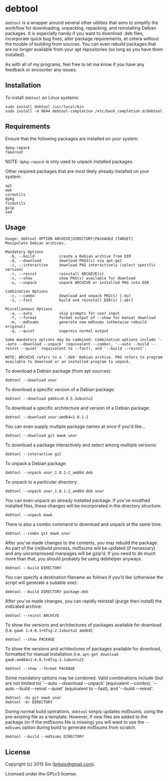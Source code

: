 # debtool

`debtool` is a wrapper around several other utilities that aims to simplify the workflow for downloading, unpacking, repacking, and reinstalling Debian packages. It is especially handy if you want to download .deb files, incorporate quick bug fixes, alter package requirements, et cetera without the trouble of building from sources. You can even rebuild packages that are no longer available from your apt repositories (so long as you have them installed).

As with all of my programs, feel free to let me know if you have any feedback or encounter any issues.

Installation
------------

To install `debtool` on Linux systems:

    sudo install debtool /usr/local/bin
    sudo install -m 0644 debtool-completion /etc/bash_completion.d/debtool

Requirements
------------

Ensure that the following packages are installed on your system:

    dpkg-repack
    fakeroot

NOTE: `dpkg-repack` is only used to unpack installed packages.

Other required packages that are most likely already installed on your system:

    apt
    awk
    coreutils
    dpkg
    findutils
    gzip
    sed

Usage
-----

    Usage: debtool OPTION ARCHIVE|DIRECTORY|PACKAGEd [TARGET]
    Manipulate Debian archives.

    Mandatory Options
      -b, --build           create a Debian archive from DIR
      -d, --download        download PKGS(s) via apt-get
      -i, --interactive     download PKG interactively (select specific version)
      -r, --reinst          reinstall ARCHIVE(s)
      -s, --show            show PKG(s) available for download
      -u, --unpack          unpack ARCHIVE or installed PKG into DIR

    Combination Options
      -c, --combo           download and unpack PKG(s) [-du]
      -z, --fast            build and reinstall DIR(s) [-abr]

    Miscellaneous Options
      -a, --auto            skip prompts for user input
      -f, --format          format output of --show for manual download
      -m, --md5sums         generate new md5sums (otherwise rebuild original)
      -q, --quiet           suppress normal output

    Some mandatory options may be combined. Combination options include '--auto --download --unpack' (equivalent --combo), '--auto --build --reinst --quiet' (equivalent to --fast), and '--build --reinst'.

    NOTE: ARCHIVE refers to a '.deb' Debian archive. PKG refers to program available to download or an installed program to unpack.

To download a Debian package (from apt sources):

    debtool --download unar

To download a specific version of a Debian package:

    debtool --download gdebi=0.9.5.3ubuntu2

To download a specific architecture and version of a Debian package:

    debtool --download unar:amd64=1.8.1-2

You can even supply multiple package names at once if you'd like...

    debtool --download git mawk unar

To download a package interactively and select among multiple versions:

    debtool --interactive git

To unpack a Debian package:

    debtool --unpack unar_1.8.1-2_amd64.deb

To unpack to a particular directory:

    debtool --unpack unar_1.8.1-2_amd64.deb unar

You can even unpack an already installed package. If you've modified installed files, these changes will be incorporated in the directory structure:

    debtool --unpack mawk

There is also a combo command to download and unpack at the same time:

    debtool --combo git mawk unar

After you've made changes to the contents, you may rebuild the package. As part of the (re)build process, md5sums will be updated (if necessary) and any uncompressed manpages will be gzip'd. If you need to do much more than that, you should probably be using debhelper anyways.

    debtool --build DIRECTORY

You can specify a destination filename as follows if you'd like (otherwise the script will generate a suitable one):

    debtool --build DIRECTORY package.deb

After you've made changes, you can rapidly reinstall (purge then install) the indicated archive:

    debtool --reinst ARCHIVE

To show the versions and architectures of packages available for download (i.e. `gawk 1:4.0.1+dfsg-2.1ubuntu2 amd64`):

    debtool --show PACKAGE

To show the versions and achitectures of packages available for download, formatted for manual installation (i.e. `apt-get download gawk:amd64=1:4.0.1+dfsg-2.1ubuntu2`):

    debtool --show --format PACKAGE

Some mandatory options may be combined. Valid combinations include (but are not limited to) '--auto --download --unpack' (equivalent --combo), '--auto --build --reinst --quiet' (equivalent to --fast), and '--build --reinst'.

    debtool -du git mawk unar
    debtool -br DIRECTORY

During normal build operations, `debtool` simply updates md5sums, using the pre-existing file as a template. However, if new files are added to the package (or if the md5sums file is missing) you will want to use the `--md5sums` option during build to generate md5sums from scratch.

    debtool --build --md5sums DIRECTORY

License
-------

Copyright (c) 2015 Six (brbsix@gmail.com).

Licensed under the GPLv3 license.
